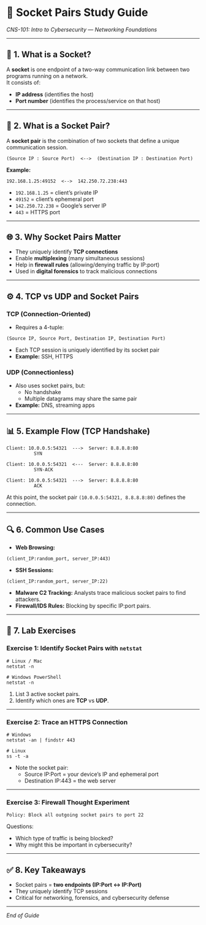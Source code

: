 # 🔌 Socket Pairs Study Guide  
*CNS-101: Intro to Cybersecurity — Networking Foundations*  

---

## 📖 1. What is a Socket?  
A **socket** is one endpoint of a two-way communication link between two programs running on a network.  
It consists of:  

- **IP address** (identifies the host)  
- **Port number** (identifies the process/service on that host)  

---

## 🔗 2. What is a Socket Pair?  
A **socket pair** is the combination of two sockets that define a unique communication session.  

```
(Source IP : Source Port)  <-->  (Destination IP : Destination Port)
```

**Example:**  

```
192.168.1.25:49152  <-->  142.250.72.238:443
```

- `192.168.1.25` = client’s private IP  
- `49152` = client’s ephemeral port  
- `142.250.72.238` = Google’s server IP  
- `443` = HTTPS port  

---

## 🌐 3. Why Socket Pairs Matter  

- They uniquely identify **TCP connections**  
- Enable **multiplexing** (many simultaneous sessions)  
- Help in **firewall rules** (allowing/denying traffic by IP:port)  
- Used in **digital forensics** to track malicious connections  

---

## ⚙️ 4. TCP vs UDP and Socket Pairs  

### TCP (Connection-Oriented)  
- Requires a 4-tuple:  

```
(Source IP, Source Port, Destination IP, Destination Port)
```

- Each TCP session is uniquely identified by its socket pair  
- **Example:** SSH, HTTPS  

### UDP (Connectionless)  
- Also uses socket pairs, but:  
  - No handshake  
  - Multiple datagrams may share the same pair  
- **Example:** DNS, streaming apps  

---

## 📊 5. Example Flow (TCP Handshake)  

```
Client: 10.0.0.5:54321  --->  Server: 8.8.8.8:80
          SYN

Client: 10.0.0.5:54321  <---  Server: 8.8.8.8:80
          SYN-ACK

Client: 10.0.0.5:54321  --->  Server: 8.8.8.8:80
          ACK
```

At this point, the socket pair `(10.0.0.5:54321, 8.8.8.8:80)` defines the connection.  

---

## 🔍 6. Common Use Cases  

- **Web Browsing:**  

```
(client_IP:random_port, server_IP:443)
```

- **SSH Sessions:**  

```
(client_IP:random_port, server_IP:22)
```

- **Malware C2 Tracking:** Analysts trace malicious socket pairs to find attackers.  
- **Firewall/IDS Rules:** Blocking by specific IP:port pairs.  

---

## 🧪 7. Lab Exercises  

### Exercise 1: Identify Socket Pairs with `netstat`  

```
# Linux / Mac
netstat -n

# Windows PowerShell
netstat -n
```

1. List 3 active socket pairs.  
2. Identify which ones are **TCP** vs **UDP**.  

---

### Exercise 2: Trace an HTTPS Connection  

```
# Windows
netstat -an | findstr 443

# Linux
ss -t -a
```

- Note the socket pair:  
  - Source IP:Port = your device’s IP and ephemeral port  
  - Destination IP:443 = the web server  

---

### Exercise 3: Firewall Thought Experiment  

```
Policy: Block all outgoing socket pairs to port 22
```

Questions:  
- Which type of traffic is being blocked?  
- Why might this be important in cybersecurity?  

---

## ✅ 8. Key Takeaways  

- Socket pairs = **two endpoints (IP:Port <-> IP:Port)**  
- They uniquely identify TCP sessions  
- Critical for networking, forensics, and cybersecurity defense  

---

*End of Guide*  
